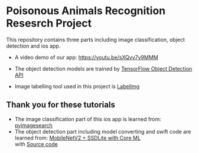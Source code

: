 # Poisonous Animals Recognition Resesrch Project
This repository contains three parts including image classification, object detection and ios app.

- A video demo of our app:   https://youtu.be/sXQvv7y9MMM

- The object detection models are trained by [TensorFlow Object Detection API](https://github.com/tensorflow/models/tree/master/research/object_detection)

- Image labelling tool used in this project is [LabelImg](https://github.com/tzutalin/labelImg)

## Thank you for these tutorials
- The image classification part of this ios app is learned from:  [pyimagesearch](https://www.pyimagesearch.com/)
- The object detection part including model converting and swift code are learned from:
[MobileNetV2 + SSDLite with Core ML](https://machinethink.net/blog/mobilenet-ssdlite-coreml/)  
with [Source code](https://github.com/hollance/coreml-survival-guide/tree/master/MobileNetV2%2BSSDLite)


